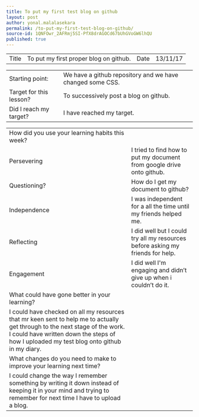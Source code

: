 ```yaml
---
title: To put my first test blog on github
layout: post
author: yonal.malalasekara
permalink: /to-put-my-first-test-blog-on-github/
source-id: 1QNFOwr_2AFRmj5SI-PfX8drAGOCd67bUhGVoGW6lhQU
published: true
---
```

<table>
  <tr>
    <td>Title</td>
    <td>To put my first proper blog on github.</td>
    <td>Date</td>
    <td>13/11/17</td>
  </tr>
</table>


<table>
  <tr>
    <td>Starting point:</td>
    <td>We have a github repository and we have changed some CSS.</td>
  </tr>
  <tr>
    <td>Target for this lesson?</td>
    <td>To successively post a blog on github.</td>
  </tr>
  <tr>
    <td>Did I reach my target? </td>
    <td>I have reached my target.</td>
  </tr>
</table>


<table>
  <tr>
    <td>How did you use your learning habits this week?</td>
    <td></td>
  </tr>
  <tr>
    <td>Persevering</td>
    <td>I tried to find how to put my document from google drive onto github.</td>
  </tr>
  <tr>
    <td>Questioning?</td>
    <td>How do I get my document to github? </td>
  </tr>
  <tr>
    <td>Independence</td>
    <td>I was independent for a all the time until my friends helped me.</td>
  </tr>
  <tr>
    <td>Reflecting</td>
    <td>I did well but I could try all my resources before asking my friends for help.</td>
  </tr>
  <tr>
    <td>Engagement</td>
    <td>I did well I'm engaging and didn’t give up when i couldn’t do it.</td>
  </tr>
  <tr>
    <td>What could have gone better in your learning?</td>
    <td></td>
  </tr>
  <tr>
    <td>I could have checked on all my resources that mr keen sent to help me to actually get through to the next stage of the work. I could have written down the steps of how I uploaded my test blog onto github in my diary.</td>
    <td></td>
  </tr>
  <tr>
    <td>What changes do you need to make to improve your learning next time?</td>
    <td></td>
  </tr>
  <tr>
    <td>I could change the way I remember something by writing it down instead of keeping it in your mind and trying to remember for next time I have to upload a blog. </td>
    <td></td>
  </tr>
</table>


